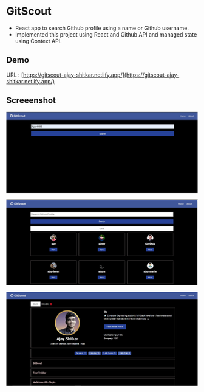 # GitScout

- React app to search Github profile using a name or Github username.
- Implemented this project using React and Github API and managed state using Context API.

## Demo
   URL : [https://gitscout-ajay-shitkar.netlify.app/](https://gitscout-ajay-shitkar.netlify.app/)

## Screeenshot

   ![S1](https://github.com/Ajay4486/GitScout/blob/main/images/s1.jpg)

   ![S2](https://github.com/Ajay4486/GitScout/blob/main/images/s2.jpg)

   ![S3](https://github.com/Ajay4486/GitScout/blob/main/images/s3.jpg)



